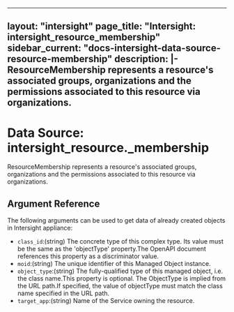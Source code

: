 
---
layout: "intersight"
page_title: "Intersight: intersight_resource_membership"
sidebar_current: "docs-intersight-data-source-resource-membership"
description: |-
ResourceMembership represents a resource's associated groups, organizations and the permissions associated to this resource via organizations.
---

# Data Source: intersight_resource._membership
ResourceMembership represents a resource's associated groups, organizations and the permissions associated to this resource via organizations.
## Argument Reference
The following arguments can be used to get data of already created objects in Intersight appliance:
* `class_id`:(string) The concrete type of this complex type. Its value must be the same as the 'objectType' property.The OpenAPI document references this property as a discriminator value. 
* `moid`:(string) The unique identifier of this Managed Object instance. 
* `object_type`:(string) The fully-qualified type of this managed object, i.e. the class name.This property is optional. The ObjectType is implied from the URL path.If specified, the value of objectType must match the class name specified in the URL path. 
* `target_app`:(string) Name of the Service owning the resource. 
